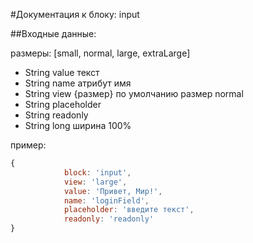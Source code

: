 #Документация к блоку: input

##Входные данные:

размеры: [small, normal, large, extraLarge]

* String value текст
* String name атрибут имя
* String view {размер} по умолчанию размер normal 
* String placeholder 
* String readonly 
* String long ширина 100%


пример:
```js
{
            block: 'input',
            view: 'large',
            value: 'Привет, Мир!',
            name: 'loginField',
            placeholder: 'введите текст',
            readonly: 'readonly'
}
```
